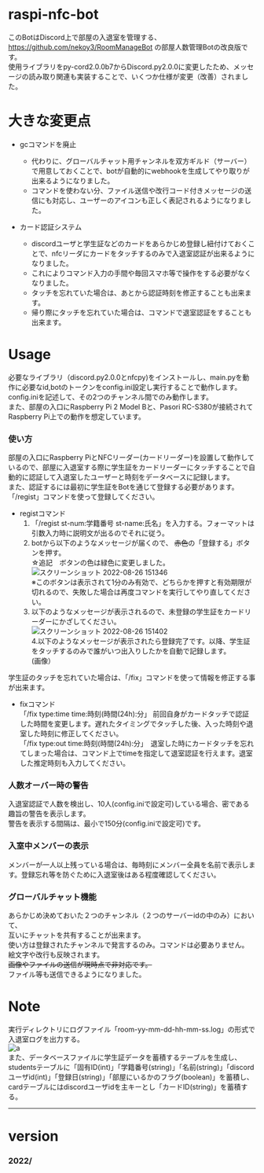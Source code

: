 # raspi-nfc-bot
このBotはDiscord上で部屋の入退室を管理する、https://github.com/nekoy3/RoomManageBot の部屋人数管理Botの改良版です。  
使用ライブラリをpy-cord2.0.0b7からDiscord.py2.0.0に変更したため、メッセージの読み取り関連も実装することで、いくつか仕様が変更（改善）されました。

# 大きな変更点  
- gcコマンドを廃止  
  - 代わりに、グローバルチャット用チャンネルを双方ギルド（サーバー）で用意しておくことで、botが自動的にwebhookを生成してやり取りが出来るようになりました。  
  - コマンドを使わない分、ファイル送信や改行コード付きメッセージの送信にも対応し、ユーザーのアイコンも正しく表記されるようになりました。  
  
- カード認証システム  
  - discordユーザと学生証などのカードをあらかじめ登録し紐付けておくことで、nfcリーダにカードをタッチするのみで入退室認証が出来るようになりました。
  - これによりコマンド入力の手間や毎回スマホ等で操作をする必要がなくなりました。  
  - タッチを忘れていた場合は、あとから認証時刻を修正することも出来ます。  
  - 帰り際にタッチを忘れていた場合は、コマンドで退室認証をすることも出来ます。  



# Usage
必要なライブラリ（discord.py2.0.0とnfcpy)をインストールし、main.pyを動作に必要なid,botのトークンをconfig.ini設定し実行することで動作します。  
config.iniを記述して、その2つのチャンネル間でのみ動作します。  
また、部屋の入口にRaspberry Pi 2 Model Bと、Pasori RC-S380が接続されてRaspberry Pi上での動作を想定しています。  

### 使い方
部屋の入口にRaspberry PiとNFCリーダー(カードリーダー)を設置して動作しているので、部屋に入退室する際に学生証をカードリーダーにタッチすることで自動的に認証して入退室したユーザーと時刻をデータベースに記録します。  
また、認証するには最初に学生証をBotを通じて登録する必要があります。「/regist」コマンドを使って登録してください。  
- registコマンド  
  1. 「/regist st-num:学籍番号 st-name:氏名」を入力する。フォーマットは引数入力時に説明文が出るのでそれに従う。  
  2. botから以下のようなメッセージが届くので、 ~~赤色~~の「登録する」ボタンを押す。  
    ☆追記　ボタンの色は緑色に変更しました。  
  ![スクリーンショット 2022-08-26 151346](https://user-images.githubusercontent.com/84169441/186834875-d2ebad8a-d7a3-46dd-82fa-898078f6ac13.png)  
  ※このボタンは表示されて1分のみ有効で、どちらかを押すと有効期限が切れるので、失敗した場合は再度コマンドを実行してやり直してください。  
  3. 以下のようなメッセージが表示されるので、未登録の学生証をカードリーダーにかざしてください。
  ![スクリーンショット 2022-08-26 151402](https://user-images.githubusercontent.com/84169441/186834870-e4c26862-4c7b-45d4-a909-49b5f49e11f5.png)  
  4.以下のようなメッセージが表示されたら登録完了です。以降、学生証をタッチするのみで誰がいつ出入りしたかを自動で記録します。  
  (画像）
   
学生証のタッチを忘れていた場合は、「/fix」コマンドを使って情報を修正する事が出来ます。  
- fixコマンド  
  「/fix type:time time:時刻(時間(24h):分」 前回自身がカードタッチで認証した時間を変更します。遅れたタイミングでタッチした後、入った時刻や退室した時刻に修正してください。  
  「/fix type:out time:時刻(時間(24h):分」　退室した時にカードタッチを忘れてしまった場合は、コマンド上でtimeを指定して退室認証を行えます。退室した推定時刻も入力してください。  
  
### 人数オーバー時の警告
入退室認証で人数を検出し、10人(config.iniで設定可)している場合、密である趣旨の警告を表示します。  
警告を表示する間隔は、最小で150分(config.iniで設定可)です。  
  
### 入室中メンバーの表示
メンバーが一人以上残っている場合は、毎時刻にメンバー全員を名前で表示します。登録忘れ等を防ぐために入退室後はある程度確認してください。  
  
### グローバルチャット機能
あらかじめ決めておいた２つのチャンネル（２つのサーバーidの中のみ）において、  
互いにチャットを共有することが出来ます。  
使い方は登録されたチャンネルで発言するのみ。コマンドは必要ありません。  
絵文字や改行も反映されます。  
~~画像やファイルの送信が現時点で非対応です。~~  
ファイル等も送信できるようになりました。
  
# Note
実行ディレクトリにログファイル「room-yy-mm-dd-hh-mm-ss.log」の形式で入退室ログを出力する。  
![a](https://user-images.githubusercontent.com/84169441/154956338-6c9e3289-a5f6-47c1-af4a-587504a146f8.png)  
また、データベースファイルに学生証データを蓄積するテーブルを生成し、studentsテーブルに「固有ID(int)」「学籍番号(string)」「名前(string)」「discordユーザid(int)」「登録日(string)」「部屋にいるかのフラグ(boolean)」を蓄積し、cardテーブルにはdiscordユーザidを主キーとし「カードID(string)」を蓄積する。  
  
*    *    *
# version
### 2022/  
